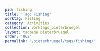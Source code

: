 ```yaml
---
pid: fishing
title: 'Tag: Fishing'
worktag: Fishing
category: Activities
collection: worktags_pieterbruegel
layout: tagpage_pieterbruegel
order: '062'
permalink: "/pieterbruegel/tags/fishing/"
---
```

